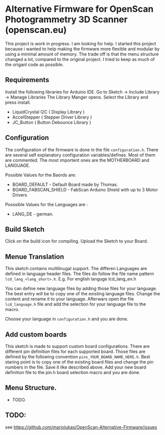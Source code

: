 # Alternative Firmware for OpenScan Photogrammetry 3D Scanner (openscan.eu)

This project is work in progress. I am looking for help.
I started this project because i wanted to help making the firmware 
more flexible and modular by using a minimal amount of memory. 
The trade off is that the menu structure changed a lot, compared
to the original project. I tried to keep as much of the origanl 
code as possible. 

## Requirements
Install the following libraries for Arduino IDE. Go to Sketch -> Include Library -> Manage Libraries
The Library Manger opens. Select the Library and press install.

- LiquidCrystal I2C ( Display Library )
- AccelStepper ( Stepper Driver Library )
- JC_Button ( Button Debounce Library )

## Configuration
The configuration of the firmware is done in the file `configuration.h`. 
There are several self explanatory configuration variables/defines. Most
of them are commented. The most importent ones are the MOTHERBOARD and 
LANGUAGE. 

Possible Values for the Baords are: 

 * BOARD_DEFAULT       - Default Board made by Thomas.
 * BOARD_FABSCAN_SHIELD   - FabScan Arduino Shield with up to 3 Motor Drivers

 Posssible Values for the Languages are :

 * LANG_DE - german. 

## Build Sketch
Click on the build icon for compiling. Upload the Sketch to your Board. 

## Menue Translation
This sketch contains multilinugal support. The differen Languages
are defined in language header files. The files do follow the file
name pattern `lcd_lang_<lang_short>.h`. E.g. For english languge lcd_lang_en.h

You can define new language files by adding those files for your 
language. The best entry will be to copy one of the existing language files.
Change the content and rename it to your language. Afterwars open the file
`lcd_language.h` file and add the selection for your language file to the
macro. 

Choose your language in `configuration.h` and you are done. 

## Add custom boards
This sketch is made to support custom board configurations. There are 
different pin definition files for each supported board. Those files 
are defined by the following convention `pins_YOUR_BOARD_NAME_HERE.h`.
Best staring point is to copy one of the existing board files and change
the pin numbers in the file. Save it like described above. Add your new
board definition file to the pin.h board selection macro and you are done.

## Menu Structure. 
* TODO.

## TODO:
see https://github.com/mariolukas/OpenScan-Alternative-Firmware/issues



